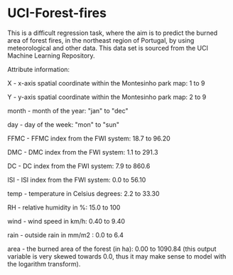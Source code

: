 # UCI-Forest-fires

This is a difficult regression task, where the aim is to predict the burned area of forest fires, in the northeast region of Portugal, by using meteorological and other data. This data set is sourced from the UCI Machine Learning Repository.


Attribute information:


X - x-axis spatial coordinate within the Montesinho park map: 1 to 9

Y - y-axis spatial coordinate within the Montesinho park map: 2 to 9

month - month of the year: "jan" to "dec"

day - day of the week: "mon" to "sun"

FFMC - FFMC index from the FWI system: 18.7 to 96.20

DMC - DMC index from the FWI system: 1.1 to 291.3

DC - DC index from the FWI system: 7.9 to 860.6

ISI - ISI index from the FWI system: 0.0 to 56.10

temp - temperature in Celsius degrees: 2.2 to 33.30

RH - relative humidity in %: 15.0 to 100

wind - wind speed in km/h: 0.40 to 9.40

rain - outside rain in mm/m2 : 0.0 to 6.4

area - the burned area of the forest (in ha): 0.00 to 1090.84 (this output variable is very skewed towards 0.0, thus it may make sense to model with the logarithm transform).
